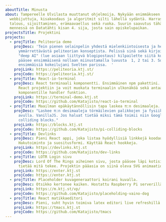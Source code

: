 ```yaml
---
aboutTitle: Minusta
about: Tampereelle Ulvilasta muuttanut ohjelmoija. Nykyään enimmäkseen
  webbijuttuja, kisakoodaus ja algoritmit silti lähellä sydäntä. Harrastuksina
  talous, sijoittaminen, erämaavaellus sekä ruoka. Suurin saavutus tähän
  mennessä on Datatähti kisan 4. sija, josta sain opiskelupaikan.
projectsTitle: Projektini
projects:
  - projTitle: Peliteoria demo
    projDesc: 'Tein pienen selainpelin yhdestä mielenkiintoisesta ja helposti
      ymmärrettävästä peliteorian konseptista. Pelissä sinä sekä kirjoittamani
      "deep AI" (lue asiaan liittyvä blogipostaus) kilpailette siitä kumpi
      pääsee ensimmäisenä nollaan miinustamalla luvusta  1, 2 tai 3. Sovellus on
      ensimmäisiä kokeilujani Svelten parissa.  '
    projLink: https://peliteoria.ktj.st/
    projCode: https://peliteoria.ktj.st/
  - projTitle: React-io-terminal
    projDesc: React terminaali komponentti. Ensimmäinen npm pakettini. Helppo lisätä
      React projektiin ja voit muokata terminaalin ulkonäköä sekä antaa
      komponentille handler funktion.
    projLink: https://terminal-demo.ktj.st
    projCode: https://github.com/Katajisto/react-io-terminal
  - projTitle: Maailman epäkäytännöllisin tapa laskea π:n desimaaleja.
    projDesc: "Laskee π:n desimaaleja törmäilevien palikkojen ja fysiikkasimulaation
      avulla. VanillaJS. Jos haluat tietää miksi tämä toimii niin Google: Pi
      colliding blocks."
    projLink: https://blocks.ktj.st
    projCode: https://github.com/Katajisto/pi-colliding-blocks
  - projTitle: Devlinks
    projDesc: Pieni React appi, joka listaa hyödyllisiä linkkejä koodaukseen.
      Hakutoiminto ja suositusformi. Käyttää React hookkeja.
    projLink: https://devlinks.ktj.st
    projCode: https://github.com/Katajisto/dev-links
  - projTitle: LOTR Login sivu
    projDesc: Lord Of The Rings aiheinen sivu, josta pääsee läpi kotisivulleni jos
      tietää mitä tekee. Projektin pääasia on siinä oleva SVG animaatio.
    projLink: https://enter.ktj.st
    projCode: https://enter.ktj.st
  - projTitle: Placeholder kuvageneraattori koirani kuvalla.
    projDesc: Otsikko kertonee kaiken. Hostattu Raspberry Pi serverillä kotonani.
    projLink: https://m.ktj.st/vp/
    projCode: https://github.com/Katajisto/placeholding-vaino-dog
  - projTitle: React matikkaeditori
    projDesc: Pieni, suht hyvin toimiva latex editori live refreshillä.
    projLink: https://tmacs.ktj.st
    projCode: https://github.com/Katajisto/tmacs
---
```


